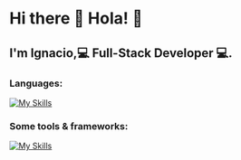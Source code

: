 # Hi there 👋 Hola! 👋

## I'm Ignacio,💻 Full-Stack Developer 💻.

### Languages:

[![My Skills](https://skills.thijs.gg/icons?i=js,html,css,py)](https://skills.thijs.gg)

### Some tools & frameworks:

[![My Skills](https://skills.thijs.gg/icons?i=nodejs,postgres,react,figma)](https://skills.thijs.gg)

<!--
**nacho503/nacho503** is a ✨ _special_ ✨ repository because its `README.md` (this file) appears on your GitHub profile.

Here are some ideas to get you started:

- 🔭 I’m currently working on ...
- 🌱 I’m currently learning ...
- 👯 I’m looking to collaborate on ...
- 🤔 I’m looking for help with ...
- 💬 Ask me about ...
- 📫 How to reach me: ...
- 😄 Pronouns: ...
- ⚡ Fun fact: ...
-->
